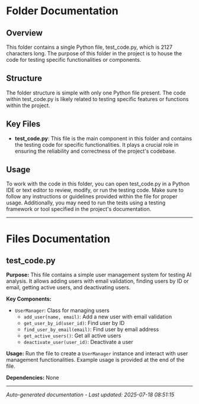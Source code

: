 # Folder Documentation

## Overview
This folder contains a single Python file, test_code.py, which is 2127 characters long. The purpose of this folder in the project is to house the code for testing specific functionalities or components.

## Structure
The folder structure is simple with only one Python file present. The code within test_code.py is likely related to testing specific features or functions within the project.

## Key Files
- **test_code.py**: This file is the main component in this folder and contains the testing code for specific functionalities. It plays a crucial role in ensuring the reliability and correctness of the project's codebase.

## Usage
To work with the code in this folder, you can open test_code.py in a Python IDE or text editor to review, modify, or run the testing code. Make sure to follow any instructions or guidelines provided within the file for proper usage. Additionally, you may need to run the tests using a testing framework or tool specified in the project's documentation.

---

# Files Documentation

## test_code.py

**Purpose:** This file contains a simple user management system for testing AI analysis. It allows adding users with email validation, finding users by ID or email, getting active users, and deactivating users.

**Key Components:**
- `UserManager`: Class for managing users
  - `add_user(name, email)`: Add a new user with email validation
  - `get_user_by_id(user_id)`: Find user by ID
  - `find_user_by_email(email)`: Find user by email address
  - `get_active_users()`: Get all active users
  - `deactivate_user(user_id)`: Deactivate a user

**Usage:** Run the file to create a `UserManager` instance and interact with user management functionalities. Example usage is provided at the end of the file.

**Dependencies:** None

---
*Auto-generated documentation - Last updated: 2025-07-18 08:51:15*
